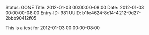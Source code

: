 Status: GONE
Title: 2012-01-03 00:00:00-08:00
Date: 2012-01-03 00:00:00-08:00
Entry-ID: 981
UUID: b1fe4624-8c14-4212-9d27-2bbb90412f05

This is a test for 2012-01-03 00:00:00-08:00
